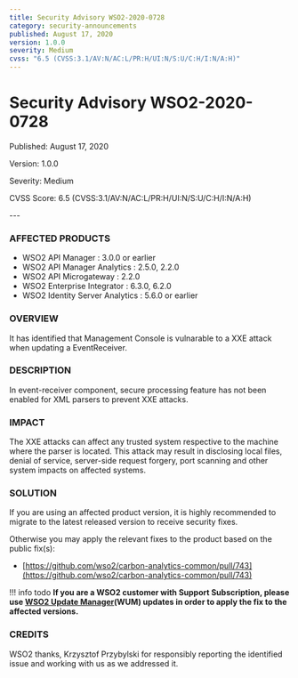 ```yaml
---
title: Security Advisory WSO2-2020-0728
category: security-announcements
published: August 17, 2020
version: 1.0.0
severity: Medium
cvss: "6.5 (CVSS:3.1/AV:N/AC:L/PR:H/UI:N/S:U/C:H/I:N/A:H)"
---
```


# Security Advisory WSO2-2020-0728

<p class="doc-info">Published: August 17, 2020</p>
<p class="doc-info">Version: 1.0.0</p>
<p class="doc-info">Severity: Medium</p>
<p class="doc-info">CVSS Score: 6.5 (CVSS:3.1/AV:N/AC:L/PR:H/UI:N/S:U/C:H/I:N/A:H)</p>
---

### AFFECTED PRODUCTS
* WSO2 API Manager : 3.0.0 or earlier
* WSO2 API Manager Analytics : 2.5.0, 2.2.0
* WSO2 API Microgateway : 2.2.0
* WSO2 Enterprise Integrator : 6.3.0, 6.2.0
* WSO2 Identity Server Analytics : 5.6.0 or earlier


### OVERVIEW
It has identified that Management Console is vulnarable to a XXE attack when updating a EventReceiver.


### DESCRIPTION
In event-receiver component, secure processing feature has not been enabled for XML parsers to prevent XXE attacks.


### IMPACT
The XXE attacks can affect any trusted system respective to the machine where the parser is located. This attack may result in disclosing local files, denial of service, server-side request forgery, port scanning and other system impacts on affected systems.


### SOLUTION
If you are using an affected product version, it is highly recommended to migrate to the latest released version to receive security fixes.

Otherwise you may apply the relevant fixes to the product based on the public fix(s):

* [https://github.com/wso2/carbon-analytics-common/pull/743](https://github.com/wso2/carbon-analytics-common/pull/743)


!!! info todo
    **If you are a WSO2 customer with Support Subscription, please use [WSO2 Update Manager](https://wso2.com/updates/wum)(WUM) updates in order to apply the fix to the affected versions.**


### CREDITS
WSO2 thanks, Krzysztof Przybylski for responsibly reporting the identified issue and working with us as we addressed it.